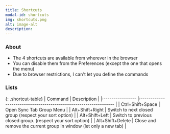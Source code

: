 ```yaml
---
title: Shortcuts
modal-id: shortcuts
img: shortcuts.png
alt: image-alt
description: 
---
```

### About

- The 4 shortcuts are available from wherever in the browser
- You can disable them from the Preferences (except the one that opens the menu)
- Due to browser restrictions, I can't let you define the commands

### Lists

{: .shortcut-table}
| Command          | Description                                                       |
|:---------------- |:----------------------------------------------------------------- |
| Ctrl+Shift+Space | Open Sync Tab Group Menu                                          |
| Alt+Shift+Right  | Switch to next closed group (respect your sort option)            |
| Alt+Shift+Left   | Switch to previous closed group. (respect your sort option)       | 
| Alt+Shift+Delete | Close and remove the current group in window (let only a new tab) |
